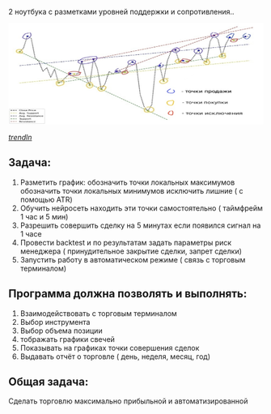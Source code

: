  2 ноутбука с разметками уровней поддержки и сопротивления..
 
<img src="pictures/trendln.png" width="600" height="200">

*[trendln](https://github.com/GregoryMorse/trendln)*

## Задача:
1) Разметить график: 
      обозначить точки локальных максимумов
      обозначить точки локальных минимумов
      исключить лишние ( с помощью ATR)
2) Обучить нейросеть находить эти точки самостоятельно ( таймфрейм 1 час и 5 мин)
3) Разрешить совершить сделку на 5 минутах если появился сигнал на 1 часе
4) Провести backtest и по результатам задать параметры риск менеджера ( принудительное закрытие сделки, запрет сделки)
5) Запустить работу в автоматическом режиме ( связь с торговым терминалом)

## Программа должна позволять и выполнять:
1) Взаимодействовать с торговым терминалом
2) Выбор инструмента
3) Выбор объема позиции
4) тображать графики свечей
5) Показывать на графиках точки совершения сделок
6) Выдавать отчёт о торговле ( день, неделя, месяц, год)

## Общая задача:
Сделать торговлю максимально прибыльной и автоматизированной
